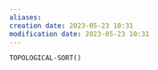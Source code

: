 ```yaml
---
aliases: 
creation date: 2023-05-23 10:31
modification date: 2023-05-23 10:31
---
```


```
TOPOLOGICAL-SORT()
```